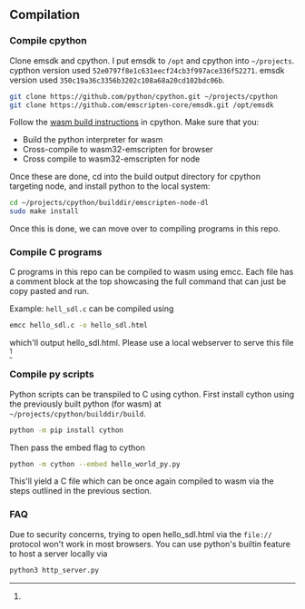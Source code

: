
## Compilation

### Compile cpython

Clone emsdk and cpython. I put emsdk to `/opt` and cpython into `~/projects`.
cypthon version used `52e0797f8e1c631eecf24cb3f997ace336f52271`.
emsdk version used `350c19a36c3356b3202c108a68a20cd102bdc06b`.

```bash
git clone https://github.com/python/cpython.git ~/projects/cpython
git clone https://github.com/emscripten-core/emsdk.git /opt/emsdk
```

Follow the [wasm build instructions](https://github.com/python/cpython/blob/main/Tools/wasm/README.md#python-webassembly-wasm-build) in cpython.
Make sure that you:
* Build the python interpreter for wasm
* Cross-compile to wasm32-emscripten for browser
* Cross compile to wasm32-emscripten for node

Once these are done, cd into the build output directory for cpython targeting node, and install python to the local system:
```bash
cd ~/projects/cpython/builddir/emscripten-node-dl
sudo make install
```

Once this is done, we can move over to compiling programs in this repo.

### Compile C programs
C programs in this repo can be compiled to wasm using emcc.
Each file has a comment block at the top showcasing the full command that can just be copy pasted and run.

Example: `hell_sdl.c` can be compiled using
```bash
emcc hello_sdl.c -o hello_sdl.html
```
which'll output hello_sdl.html.
Please use a local webserver to serve this file [^1]

### Compile py scripts
Python scripts can be transpiled to C using cython.
First install cython using the previously built python (for wasm) at `~/projects/cpython/builddir/build`.
```bash
python -m pip install cython
```
Then pass the embed flag to cython
```bash
python -m cython --embed hello_world_py.py
```

This'll yield a C file which can be once again compiled to wasm via the steps outlined in the previous section.

### FAQ
[^1]:
Due to security concerns, trying to open hello_sdl.html via the `file://` protocol won't work in most browsers.
You can use python's builtin feature to host a server locally via
```bash
python3 http_server.py
```
